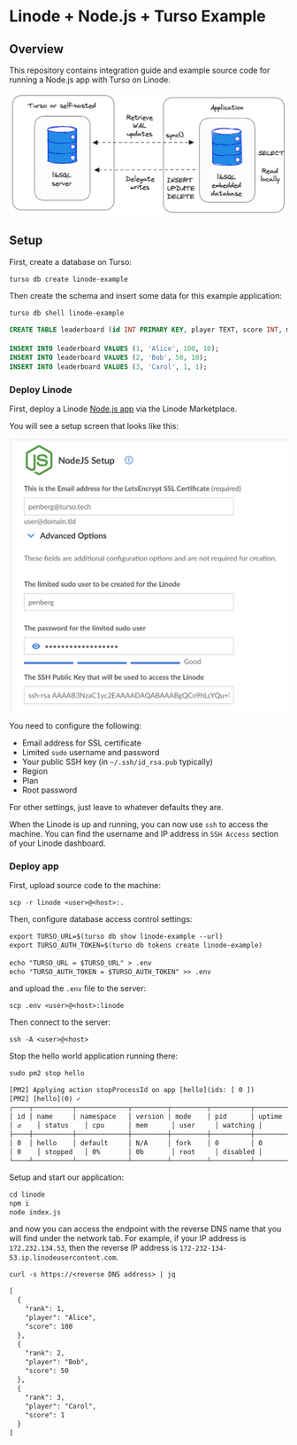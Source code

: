 # Linode + Node.js + Turso Example

## Overview

This repository contains integration guide and example source code for running a Node.js app with Turso on Linode.

<img src="figures/libsql-sync.png">

## Setup

First, create a database on Turso:

```console
turso db create linode-example
```

Then create the schema and insert some data for this example application:

```
turso db shell linode-example
```

```sql
CREATE TABLE leaderboard (id INT PRIMARY KEY, player TEXT, score INT, matches INT);

INSERT INTO leaderboard VALUES (1, 'Alice', 100, 10);
INSERT INTO leaderboard VALUES (2, 'Bob', 50, 10);
INSERT INTO leaderboard VALUES (3, 'Carol', 1, 1);
```

### Deploy Linode

First, deploy a Linode [Node.js app](https://www.linode.com/marketplace/apps/linode/nodejs/) via the Linode Marketplace.

You will see a setup screen that looks like this:

<img src="figures/linode.png">

You need to configure the following:

* Email address for SSL certificate
* Limited `sudo` username and password
* Your public SSH key (in `~/.ssh/id_rsa.pub` typically)
* Region
* Plan
* Root password

For other settings, just leave to whatever defaults they are.

When the Linode is up and running, you can now use `ssh` to access the machine.
You can find the username and IP address in `SSH Access` section of your Linode dashboard.

### Deploy app

First, upload source code to the machine:

```
scp -r linode <user>@<host>:.
```

Then, configure database access control settings:

```console
export TURSO_URL=$(turso db show linode-example --url)
export TURSO_AUTH_TOKEN=$(turso db tokens create linode-example)

echo "TURSO_URL = $TURSO_URL" > .env
echo "TURSO_AUTH_TOKEN = $TURSO_AUTH_TOKEN" >> .env
```

and upload the `.env` file to the server:

```
scp .env <user>@<host>:linode
```

Then connect to the server:

```
ssh -A <user>@<host>
```

Stop the hello world application running there:

```
sudo pm2 stop hello
```

```
[PM2] Applying action stopProcessId on app [hello](ids: [ 0 ])
[PM2] [hello](0) ✓
┌────┬──────────┬─────────────┬─────────┬─────────┬──────────┬────────┬──────┬───────────┬──────────┬──────────┬──────────┬──────────┐
│ id │ name     │ namespace   │ version │ mode    │ pid      │ uptime │ ↺    │ status    │ cpu      │ mem      │ user     │ watching │
├────┼──────────┼─────────────┼─────────┼─────────┼──────────┼────────┼──────┼───────────┼──────────┼──────────┼──────────┼──────────┤
│ 0  │ hello    │ default     │ N/A     │ fork    │ 0        │ 0      │ 0    │ stopped   │ 0%       │ 0b       │ root     │ disabled │
└────┴──────────┴─────────────┴─────────┴─────────┴──────────┴────────┴──────┴───────────┴──────────┴──────────┴──────────┴──────────┘
```

Setup and start our application:

```
cd linode
npm i
node index.js
```

and now you can access the endpoint with the reverse DNS name that you will find under the network tab.
For example, if your IP address is `172.232.134.53`, then the reverse IP address is `172-232-134-53.ip.linodeusercontent.com`.

```
curl -s https://<reverse DNS address> | jq
```

```
[
  {
    "rank": 1,
    "player": "Alice",
    "score": 100
  },
  {
    "rank": 2,
    "player": "Bob",
    "score": 50
  },
  {
    "rank": 3,
    "player": "Carol",
    "score": 1
  }
]
```
